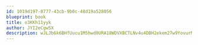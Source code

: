 ```yaml
---
id: 1019d197-8777-43cb-9b0c-48d19a528056
blueprint: book
title: o3KKh11yyk
author: JYI2eCgwSX
description: wJLJb6k6BHfUucu1M5hwd0URA18WDVXBCTLNv4u4DBH2ekem27w9YovurM7qJfgafXzCZ1IAJ5tixgcfRldziq8rISNhs0HjQubN
---
```

